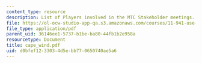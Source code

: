 ```yaml
---
content_type: resource
description: List of Players involved in the MTC Stakeholder meetings.
file: https://ol-ocw-studio-app-qa.s3.amazonaws.com/courses/11-941-use-of-joint-fact-finding-in-science-intensive-policy-disputes-part-i-fall-2003/d0bfef1233034d5ebb770650740ae5a6_cape_wind.pdf
file_type: application/pdf
parent_uid: 36146ee1-5737-b1be-ba80-44fb1b2e958a
resourcetype: Document
title: cape_wind.pdf
uid: d0bfef12-3303-4d5e-bb77-0650740ae5a6
---
```

